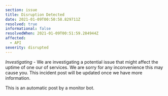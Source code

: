 ```yaml
---
section: issue
title: Disruption Detected
date: 2021-01-09T00:50:58.829711Z
resolved: true
informational: false
resolvedWhen: 2021-01-09T00:51:59.284944Z
affected:
  - API
severity: disrupted
---
```

*Investigating* - We are investigating a potential issue that might affect the uptime of one our of services. We are sorry for any inconvenience this may cause you. This incident post will be updated once we have more information.

This is an automatic post by a monitor bot.
        